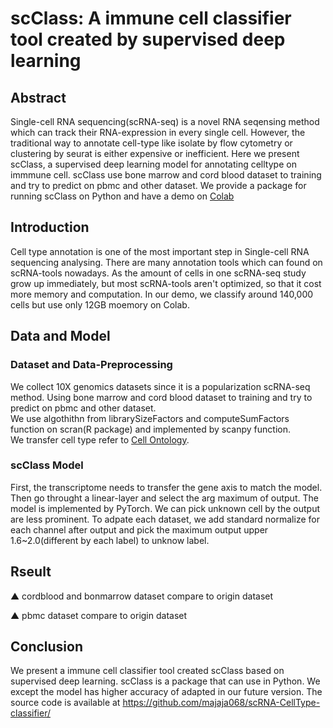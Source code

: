 # scClass: A immune cell classifier tool created by supervised deep learning

## Abstract
Single-cell RNA sequencing(scRNA-seq) is a novel RNA seqensing method which can track their RNA-expression in every single cell. 
However, the traditional way to annotate cell-type like isolate by flow cytometry or clustering by seurat is either expensive or inefficient.
Here we present scClass, a supervised deep learning model for annotating celltype on immmune cell.
scClass use bone marrow and cord blood dataset to training and try to predict on pbmc and other dataset.
We provide a package for running scClass on Python and have a demo on [Colab]()

## Introduction
Cell type annotation is one of the most important step in Single-cell RNA sequencing analysing.
There are many annotation tools which can found on scRNA-tools nowadays.
As the amount of cells in one scRNA-seq study grow up immediately,
but most scRNA-tools aren't optimized, so that it cost more memory and computation.
In our demo, we classify around 140,000 cells but use only 12GB moemory on Colab.

## Data and Model

### Dataset and Data-Preprocessing
We collect 10X genomics datasets since it is a popularization scRNA-seq method.
Using bone marrow and cord blood dataset to training and try to predict on pbmc and other dataset.<br>
We use algothithn from librarySizeFactors and computeSumFactors function on scran(R package) and implemented by scanpy function.<br>
We transfer cell type refer to [Cell Ontology](https://www.ebi.ac.uk/ols/ontologies/cl).

### scClass Model
First, the transcriptome needs to transfer the gene axis to match the model.
Then go throught a linear-layer and select the arg maximum of output.
The model is implemented by PyTorch.
We can pick unknown cell by the output are less prominent. 
To adpate each dataset,  we add standard normalize for each channel after output and pick the maximum output upper 1.6~2.0(different by each label) to unknow label.

## Rseult


▲ cordblood and bonmarrow dataset compare to origin dataset


▲ pbmc dataset compare to origin dataset


## Conclusion
We present a immune cell classifier tool created scClass based on supervised deep learning.
scClass is a package that can use in Python.
We except the model has higher accuracy of adapted in our future version.
The source code is available at https://github.com/majaja068/scRNA-CellType-classifier/
